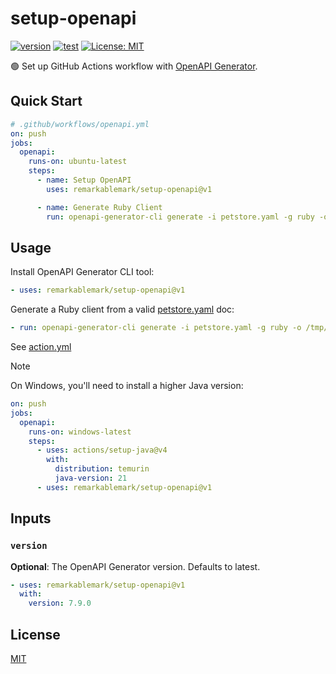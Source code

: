 # setup-openapi

[![version](https://badgen.net/github/release/remarkablemark/setup-openapi)](https://github.com/remarkablemark/setup-openapi/releases)
[![test](https://github.com/remarkablemark/setup-openapi/actions/workflows/test.yml/badge.svg)](https://github.com/remarkablemark/setup-openapi/actions/workflows/test.yml)
[![License: MIT](https://img.shields.io/badge/License-MIT-blue.svg)](https://opensource.org/licenses/MIT)

🟢 Set up GitHub Actions workflow with [OpenAPI Generator](https://openapi-generator.tech/docs/installation/).

## Quick Start

```yaml
# .github/workflows/openapi.yml
on: push
jobs:
  openapi:
    runs-on: ubuntu-latest
    steps:
      - name: Setup OpenAPI
        uses: remarkablemark/setup-openapi@v1

      - name: Generate Ruby Client
        run: openapi-generator-cli generate -i petstore.yaml -g ruby -o /tmp/test/
```

## Usage

Install OpenAPI Generator CLI tool:

```yaml
- uses: remarkablemark/setup-openapi@v1
```

Generate a Ruby client from a valid [petstore.yaml](https://petstore3.swagger.io/) doc:

```yaml
- run: openapi-generator-cli generate -i petstore.yaml -g ruby -o /tmp/test/
```

See [action.yml](action.yml)

> [!NOTE]
> On Windows, you'll need to install a higher Java version:
>
> ```yaml
> on: push
> jobs:
>   openapi:
>     runs-on: windows-latest
>     steps:
>       - uses: actions/setup-java@v4
>         with:
>           distribution: temurin
>           java-version: 21
>       - uses: remarkablemark/setup-openapi@v1
> ```

## Inputs

### `version`

**Optional**: The OpenAPI Generator version. Defaults to latest.

```yaml
- uses: remarkablemark/setup-openapi@v1
  with:
    version: 7.9.0
```

## License

[MIT](LICENSE)
